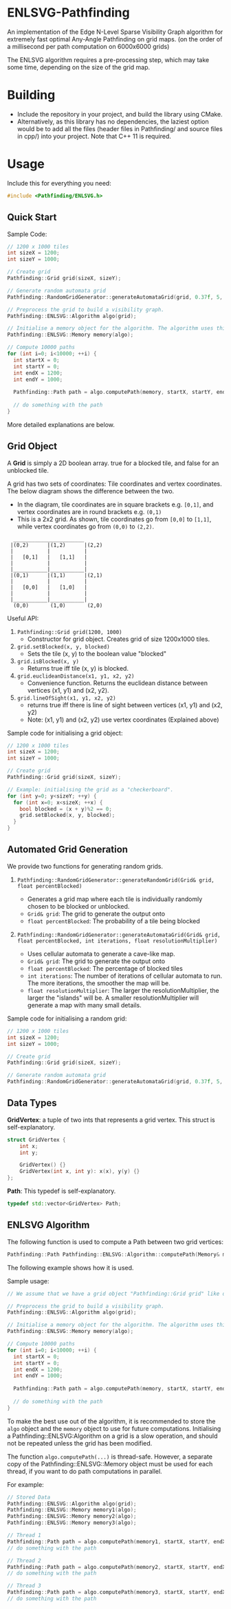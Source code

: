 # ENLSVG-Pathfinding

An implementation of the Edge N-Level Sparse Visibility Graph algorithm for extremely fast optimal Any-Angle Pathfinding on grid maps. (on the order of a millisecond per path computation on 6000x6000 grids)

The ENLSVG algorithm requires a pre-processing step, which may take some time, depending on the size of the grid map.

# Building

- Include the repository in your project, and build the library using CMake.
- Alternatively, as this library has no dependencies, the laziest option would be to add all the files (header files in Pathfinding/ and source files in cpp/) into your project. Note that C++ 11 is required.

# Usage

Include this for everything you need:
```cpp
#include <Pathfinding/ENLSVG.h>
```

## Quick Start

Sample Code:
```cpp
// 1200 x 1000 tiles
int sizeX = 1200;
int sizeY = 1000;

// Create grid
Pathfinding::Grid grid(sizeX, sizeY);

// Generate random automata grid
Pathfinding::RandomGridGenerator::generateAutomataGrid(grid, 0.37f, 5, .15f);

// Preprocess the grid to build a visibility graph.
Pathfinding::ENLSVG::Algorithm algo(grid);

// Initialise a memory object for the algorithm. The algorithm uses this memory object for its path computations.
Pathfinding::ENLSVG::Memory memory(algo);

// Compute 10000 paths
for (int i=0; i<10000; ++i) {
  int startX = 0;
  int startY = 0;
  int endX = 1200;
  int endY = 1000;
  
  Pathfinding::Path path = algo.computePath(memory, startX, startY, endX, endY);
  
  // do something with the path
}
```

More detailed explanations are below.

## Grid Object
A **Grid** is simply a 2D boolean array. true for a blocked tile, and false for an unblocked tile.

A grid has two sets of coordinates: Tile coordinates and vertex coordinates. The below diagram shows the difference between the two.
* In the diagram, tile coordinates are in square brackets e.g. `[0,1]`, and vertex coordinates are in round brackets e.g. `(0,1)`
* This is a 2x2 grid. As shown, tile coordinates go from `[0,0]` to `[1,1]`, while vertex coordinates go from `(0,0)` to `(2,2)`.
```
  _______________________
 |(0,2)      |(1,2)      |(2,2)
 |           |           |
 |   [0,1]   |   [1,1]   |
 |           |           |
 |___________|___________|
 |(0,1)      |(1,1)      |(2,1)
 |           |           |
 |   [0,0]   |   [1,0]   |
 |           |           |
 |___________|___________|
  (0,0)       (1,0)       (2,0)
```


Useful API:
1. `Pathfinding::Grid grid(1200, 1000)`
    * Constructor for grid object. Creates grid of size 1200x1000 tiles.
2. `grid.setBlocked(x, y, blocked)`
    * Sets the tile (x, y) to the boolean value "blocked"
3. `grid.isBlocked(x, y)`
    * Returns true iff tile (x, y) is blocked.
4. `grid.euclideanDistance(x1, y1, x2, y2)`
    * Convenience function. Returns the euclidean distance between vertices (x1, y1) and (x2, y2).
5. `grid.lineOfSight(x1, y1, x2, y2)`
    * returns true iff there is line of sight between vertices (x1, y1) and (x2, y2)
    * Note: (x1, y1) and (x2, y2) use vertex coordinates (Explained above)
  

Sample code for initialising a grid object:
```cpp
// 1200 x 1000 tiles
int sizeX = 1200;
int sizeY = 1000;

// Create grid
Pathfinding::Grid grid(sizeX, sizeY);

// Example: initialising the grid as a "checkerboard".
for (int y=0; y<sizeY; ++y) {
  for (int x=0; x<sizeX; ++x) {
    bool blocked = (x + y)%2 == 0;
    grid.setBlocked(x, y, blocked);
  }
}
```

## Automated Grid Generation
We provide two functions for generating random grids.

1. `Pathfinding::RandomGridGenerator::generateRandomGrid(Grid& grid, float percentBlocked)`
    * Generates a grid map where each tile is individually randomly chosen to be blocked or unblocked.
    * `Grid& grid`: The grid to generate the output onto
    * `float percentBlocked`: The probability of a tile being blocked

2. `Pathfinding::RandomGridGenerator::generateAutomataGrid(Grid& grid, float percentBlocked, int iterations, float resolutionMultiplier)`
    * Uses cellular automata to generate a cave-like map.
    * `Grid& grid`: The grid to generate the output onto
    * `float percentBlocked`: The percentage of blocked tiles
    * `int iterations`: The number of iterations of cellular automata to run. The more iterations, the smoother the map will be.
    * `float resolutionMultiplier`: The larger the resolutionMultiplier, the larger the "islands" will be. A smaller resolutionMultiplier will generate a map with many small details.

Sample code for initialising a random grid:
```cpp
// 1200 x 1000 tiles
int sizeX = 1200;
int sizeY = 1000;

// Create grid
Pathfinding::Grid grid(sizeX, sizeY);

// Generate random automata grid
Pathfinding::RandomGridGenerator::generateAutomataGrid(grid, 0.37f, 5, .15f);
```

## Data Types

**GridVertex**: a tuple of two ints that represents a grid vertex. This struct is self-explanatory.
```cpp
struct GridVertex {
    int x;
    int y;

    GridVertex() {}
    GridVertex(int x, int y): x(x), y(y) {}
};
```

**Path**: This typedef is self-explanatory.
```cpp
typedef std::vector<GridVertex> Path;
```

## ENLSVG Algorithm

The following function is used to compute a Path between two grid vertices:
```cpp
Pathfinding::Path Pathfinding::ENLSVG::Algorithm::computePath(Memory& memory, int sx, int sy, int ex, int ey) const;
```

The following example shows how it is used.

Sample usage:
```cpp
// We assume that we have a grid object "Pathfinding::Grid grid" like defined above.

// Preprocess the grid to build a visibility graph.
Pathfinding::ENLSVG::Algorithm algo(grid);

// Initialise a memory object for the algorithm. The algorithm uses this memory object for its path computations.
Pathfinding::ENLSVG::Memory memory(algo);

// Compute 10000 paths
for (int i=0; i<10000; ++i) {
  int startX = 0;
  int startY = 0;
  int endX = 1200;
  int endY = 1000;
  
  Pathfinding::Path path = algo.computePath(memory, startX, startY, endX, endY);
  
  // do something with the path
}
```

To make the best use out of the algorithm, it is recommended to store the `algo` object and the `memory` object to use for future computations. Initialising a Pathfinding::ENLSVG:Algorithm on a grid is a slow operation, and should not be repeated unless the grid has been modified.

The function `algo.computePath(...)` is thread-safe. However, a separate copy of the Pathfinding::ENLSVG::Memory object must be used for each thread, if you want to do path computations in parallel.

For example:
```cpp
// Stored Data
Pathfinding::ENLSVG::Algorithm algo(grid);
Pathfinding::ENLSVG::Memory memory1(algo);
Pathfinding::ENLSVG::Memory memory2(algo);
Pathfinding::ENLSVG::Memory memory3(algo);
```

```cpp
// Thread 1
Pathfinding::Path path = algo.computePath(memory1, startX, startY, endX, endY);
// do something with the path
```

```cpp
// Thread 2
Pathfinding::Path path = algo.computePath(memory2, startX, startY, endX, endY);
// do something with the path
```

```cpp
// Thread 3
Pathfinding::Path path = algo.computePath(memory3, startX, startY, endX, endY);
// do something with the path
```









